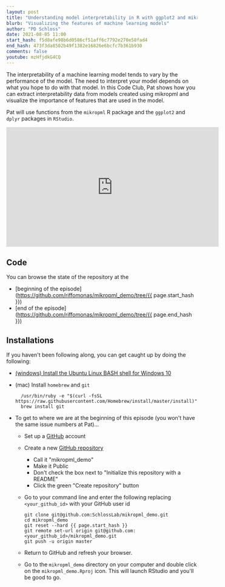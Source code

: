 ```yaml
---
layout: post
title: "Understanding model interpretability in R with ggplot2 and mikropml (CC134)"
blurb: "Visualizing the features of machine learning models"
author: "PD Schloss"
date: 2021-08-05 11:00
start_hash: f5d8afe98b6d0586cf51aff6c7792e270e58fad4
end_hash: 473f3da8502b49f1382e16826e6bcfc7b361b930
comments: false
youtube: mzHfjdkG4CQ
---
```


The interpretability of a machine learning model tends to vary by the performance of the model. The need to interpret your model depends on what you hope to do with that model. In this Code Club, Pat shows how you can extract interpretability data from models created using mikropml and visualize the importance of features that are used in the model.

Pat will use functions from the `mikropml` R package and the `ggplot2` and `dplyr` packages in `RStudio`.


<iframe style="margin: 0 auto;display:block;" width="560" height="315" src="https://www.youtube.com/embed/{{ page.youtube }}" frameborder="0" allow="accelerometer; autoplay; encrypted-media; gyroscope; picture-in-picture" allowfullscreen></iframe>

## Code

You can browse the state of the repository at the
* [beginning of the episode](https://github.com/riffomonas/mikropml_demo/tree/{{ page.start_hash }})
* [end of the episode](https://github.com/riffomonas/mikropml_demo/tree/{{ page.end_hash }})


## Installations

If you haven't been following along, you can get caught up by doing the following:

* [(windows) Install the Ubuntu Linux BASH shell for Windows 10](https://itsfoss.com/install-bash-on-windows/)
* (mac) Install `homebrew` and `git`
  ```
	/usr/bin/ruby -e "$(curl -fsSL https://raw.githubusercontent.com/Homebrew/install/master/install)"
	brew install git
	```

* To get to where we are at the beginning of this episode (you won't have the same issue numbers at Pat)...
  - Set up a [GitHub](https://www.github.com) account
  - Create a new [GitHub repository](https://github.com/new)
    - Call it "mikropml_demo"
    - Make it Public
    - Don't check the box next to "Initialize this repository with a README"
    - Click the green "Create repository" button
  - Go to your command line and enter the following replacing `<your_github_id>` with your GitHub user id

		git clone git@github.com:SchlossLab/mikropml_demo.git
		cd mikropml_demo
		git reset --hard {{ page.start_hash }}
		git remote set-url origin git@github.com:<your_github_id>/mikropml_demo.git
		git push -u origin master

  - Return to GitHub and refresh your browser.
  - Go to the `mikropml_demo` directory on your computer and double click on the `mikropml_demo.Rproj` icon. This will launch RStudio and you'll be good to go.
